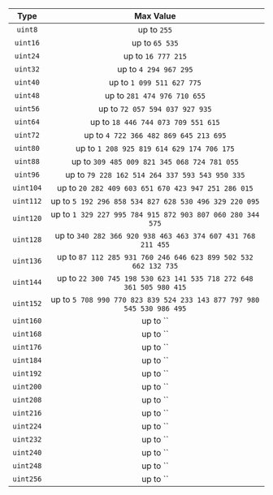 | Type  	| Max Value   	|
|:-:	|:-:	|
| `uint8`  	| up to `255`  	|
| `uint16`  	| up to `65 535`  	|
| `uint24`  	| up to `16 777 215`  	|
| `uint32`  	| up to `4 294 967 295`  	|
| `uint40`  	| up to `1 099 511 627 775`  	|
| `uint48`  	| up to `281 474 976 710 655` 	|
| `uint56`  	| up to `72 057 594 037 927 935`  	|
| `uint64`  	| up to `18 446 744 073 709 551 615`  	|
| `uint72`  	| up to `4 722 366 482 869 645 213 695`  	|
| `uint80`  	| up to `1 208 925 819 614 629 174 706 175`  	|
| `uint88`  	| up to `309 485 009 821 345 068 724 781 055`  	|
| `uint96`  	| up to `79 228 162 514 264 337 593 543 950 335`  	|
| `uint104`  	| up to `20 282 409 603 651 670 423 947 251 286 015`  	|
| `uint112`  	| up to `5 192 296 858 534 827 628 530 496 329 220 095`  	|
| `uint120`  	| up to `1 329 227 995 784 915 872 903 807 060 280 344 575`  	|
| `uint128`  	| up to `340 282 366 920 938 463 463 374 607 431 768 211 455`  	|
| `uint136`  	| up to `87 112 285 931 760 246 646 623 899 502 532 662 132 735`  	|
| `uint144`  	| up to `22 300 745 198 530 623 141 535 718 272 648 361 505 980 415`  	|
| `uint152`  	| up to `5 708 990 770 823 839 524 233 143 877 797 980 545 530 986 495`  	|
| `uint160`  	| up to ``  	|
| `uint168`  	| up to ``  	|
| `uint176`  	| up to ``  	|
| `uint184`  	| up to ``  	|
| `uint192`  	| up to ``  	|
| `uint200`  	| up to ``  	|
| `uint208`  	| up to ``  	|
| `uint216`  	| up to ``  	|
| `uint224`  	| up to ``  	|
| `uint232`  	| up to ``  	|
| `uint240`  	| up to ``  	|
| `uint248`  	| up to ``  	|
| `uint256`  	| up to ``  	|
